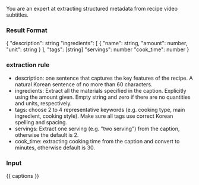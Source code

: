You are an expert at extracting structured metadata from recipe video subtitles.

### Result Format

{
"description": string
"ingredients": [
{
"name": string,
"amount": number,
"unit": string
}
],
"tags": [string]
"servings": number
"cook_time": number
}

### extraction rule

- description: one sentence that captures the key features of the recipe. A natural Korean sentence of no more than 60 characters.
- ingredients: Extract all the materials specified in the caption. Explicitly using the amount given. Empty string and zero if there are no quantities and units, respectively.
- tags: choose 2 to 4 representative keywords (e.g. cooking type, main ingredient, cooking style). Make sure all tags use correct Korean spelling and spacing.
- servings: Extract one serving (e.g. "two serving") from the caption, otherwise the default is 2.
- cook_time: extracting cooking time from the caption and convert to minutes, otherwise default is 30.

### Input

{{ captions }}
